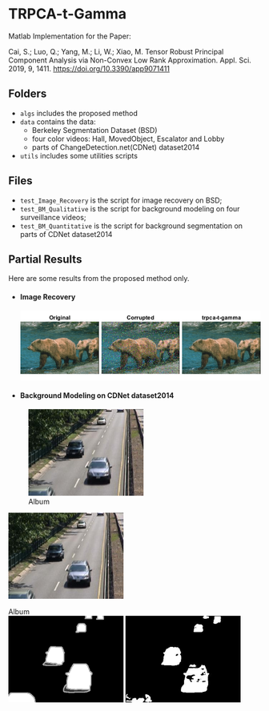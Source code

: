 # TRPCA-t-Gamma

Matlab Implementation for the Paper:

Cai, S.; Luo, Q.; Yang, M.; Li, W.; Xiao, M. Tensor Robust Principal Component Analysis via Non-Convex Low Rank Approximation. Appl. Sci. 2019, 9, 1411. https://doi.org/10.3390/app9071411

## Folders
- `algs` includes the proposed method
- `data` contains the data:
  - Berkeley Segmentation Dataset (BSD)
  - four color videos: Hall, MovedObject, Escalator and Lobby
  - parts of ChangeDetection.net(CDNet) dataset2014
- `utils` includes some utilities scripts

## Files
- `test_Image_Recovery` is the script for image recovery on BSD;
- `test_BM_Qualitative` is the script for background modeling on four surveillance videos;
- `test_BM_Quantitative` is the script for background segmentation on parts of CDNet dataset2014

## Partial Results 
Here are some results from the proposed method only. 
- #### Image Recovery
  ![Image recovery result](https://github.com/Qilun-Luo/TRPCA-t-Gamma/blob/main/results/result_sample_img_recovery.png)
- #### Background Modeling on CDNet dataset2014
 <figure class="image">
    <img src="results/in000900.jpg" width="230" /><figcaption>Album</figcaption>
 </figure>
  <p float="left">
    <img src="results/in000900.jpg" width="230" /><figcaption>Album</figcaption>
    <img src="results/gt000900.png" width="230" /> 
    <img src="results/bin000900.jpg" width="230" />
  </p>

